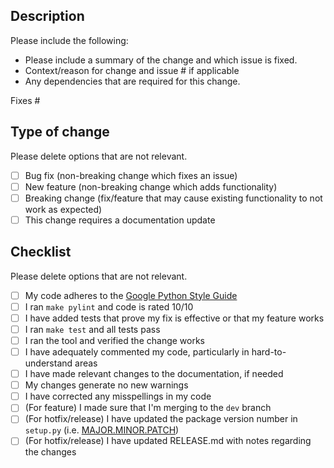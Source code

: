 ## Description

Please include the following:
- Please include a summary of the change and which issue is fixed. 
- Context/reason for change and issue # if applicable
- Any dependencies that are required for this change.

Fixes #<issue>

## Type of change

Please delete options that are not relevant.

- [ ] Bug fix (non-breaking change which fixes an issue)
- [ ] New feature (non-breaking change which adds functionality)
- [ ] Breaking change (fix/feature that may cause existing functionality to not work as expected)
- [ ] This change requires a documentation update

## Checklist

Please delete options that are not relevant.

- [ ] My code adheres to the [Google Python Style Guide](https://google.github.io/styleguide/pyguide.html)
- [ ] I ran `make pylint` and code is rated 10/10
- [ ] I have added tests that prove my fix is effective or that my feature works
- [ ] I ran `make test` and all tests pass
- [ ] I ran the tool and verified the change works
- [ ] I have adequately commented my code, particularly in hard-to-understand areas
- [ ] I have made relevant changes to the documentation, if needed
- [ ] My changes generate no new warnings
- [ ] I have corrected any misspellings in my code
- [ ] (For feature) I made sure that I'm merging to the `dev` branch
- [ ] (For hotfix/release) I have updated the package version number in `setup.py` (i.e. [MAJOR.MINOR.PATCH](https://semver.org/))
- [ ] (For hotfix/release) I have updated RELEASE.md with notes regarding the changes
